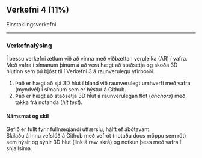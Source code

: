 ## Verkefni 4 (11%)

Einstaklingsverkefni 

---

### Verkefnalýsing

Í þessu verkefni ætlum við að vinna með viðbættan veruleika (AR) í vafra. <br>
Með vafra í símanum þínum á að vera hægt að staðsetja og skoða 3D hlutinn sem þú bjóst til í Verkefni 3 á raunverulegu yfirborði.

<!-- 1. Breyttu 3D hlut úr verkefni 3 i [gltf](https://www.threekit.com/blog/gltf-everything-you-need-to-know) sniðmát. -->
1. Það er hægt að sjá 3D hlut í bland við raunverulegt umhverfi með vafra (myndvél) í símanum sem er hýstur á Github.
1. Það er hægt að staðsetja 3D hlut á raunverulegan flöt (_anchors_) með takka frá notanda (_hit test_).



#### Námsmat og skil
Gefið er fullt fyrir fullnægjandi útfærslu, hálft ef ábótavant.<br>
Skilaðu á Innu vefslóð á Github með vefrót (notaðu docs möppu sem rót) sem hýsir og sýnir 3D hlut (link á raw skrá) og notkun þess með vafra í snjallsíma.
